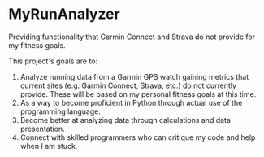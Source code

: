 MyRunAnalyzer
=============

Providing functionality that Garmin Connect and Strava do not provide for my fitness goals.

This project's goals are to:
1.  Analyze running data from a Garmin GPS watch gaining metrics that current sites (e.g. Garmin Connect,
	Strava, etc.) do not currently provide.  These will be based on my personal fitness goals at
	this time.  
2.  As a way to become proficient in Python through actual use of the programming language.
3.  Become better at analyzing data through calculations and data presentation.
4.  Connect with skilled programmers who can critique my code and help when I am stuck.


